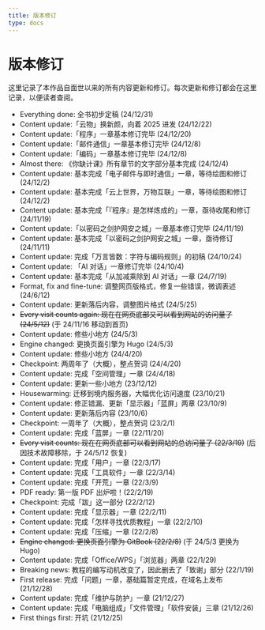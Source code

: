 ```yaml
---
title: 版本修订
type: docs
---
```


# 版本修订

这里记录了本作品自面世以来的所有内容更新和修订。每次更新和修订都会在这里记录，以便读者查阅。

- Everything done: 全书初步定稿 (24/12/31)
- Content update:「云物」换新颜，向着 2025 进发 (24/12/22)
- Content update:「程序」一章基本修订完毕 (24/12/20)
- Content update:「邮件通信」一章基本修订完毕 (24/12/8)
- Content update:「编码」一章基本修订完毕 (24/12/8)
- Almost there: 《你缺计课》所有章节的文字部分基本完成 (24/12/4)
- Content update: 基本完成「电子邮件与即时通信」一章，等待绘图和修订 (24/12/2)
- Content update: 基本完成「云上世界，万物互联」一章，等待绘图和修订 (24/12/2)
- Content update: 基本完成「『程序』是怎样炼成的」一章，亟待收尾和修订 (24/11/19)
- Content update:「以密码之剑护网安之城」一章基本修订完毕 (24/11/19)
- Content update: 基本完成「以密码之剑护网安之城」一章，亟待修订 (24/11/11)
- Content update: 完成「万言皆数：字符与编码规则」的初稿 (24/10/24)
- Content update: 「AI 对话」一章修订完毕 (24/10/4)
- Content update: 基本完成「从加减乘除到 AI 对话」一章 (24/7/19)
- Format, fix and fine-tune: 调整网页版格式，修复一些错误，微调表述 (24/6/12)
- Content update: 更新落后内容，调整图片格式 (24/5/25)
- ~~Every visit counts again: 现在在网页底部又可以看到网站的访问量了 (24/5/12)~~ (于 24/11/16 移动到首页)
- Content update: 修些小地方 (24/5/3)
- Engine changed: 更换页面引擎为 Hugo (24/5/3)
- Content update: 修些小地方 (24/4/20)
- Checkpoint: 两周年了（大概），整点贺词 (24/4/20)
- Content update: 完成「空间管理」一章 (24/4/18)
- Content update: 更新一些小地方 (23/12/12)
- Housewarming: 迁移到境内服务器，大幅优化访问速度 (23/10/21)
- Content update: 修正错漏、更新「显示器」「蓝屏」两章 (23/10/9)
- Content update: 更新落后内容 (23/10/6)
- Checkpoint: 一周年了（大概），整点贺词 (23/2/1)
- Content update: 完成「蓝屏」一章 (22/11/20)
- ~~Every visit counts: 现在在网页底部可以看到网站的总访问量了 (22/3/19)~~ (后因技术故障移除，于 24/5/12 恢复)
- Content update: 完成「用户」一章 (22/3/17)
- Content update: 完成「工具软件」一章 (22/3/14)
- Content update: 完成「开荒」一章 (22/3/9)
- PDF ready: 第一版 PDF 出炉啦！(22/2/19)
- Checkpoint: 完成「跋」这一部分 (22/2/12)
- Content update: 完成「显示器」一章 (22/2/11)
- Content update: 完成「怎样寻找优质教程」一章 (22/2/10)
- Content update: 完成「压缩」一章 (22/2/8)
- ~~Engine changed: 更换页面引擎为 GitBook (22/2/8)~~ (于 24/5/3 更换为 Hugo)
- Content update: 完成「Office/WPS」「浏览器」两章 (22/1/29)
- Breaking news: 教程的编写动机改变了，因此删去了「致谢」部分 (22/1/19)
- First release: 完成「问题」一章，基础篇暂定完成，在域名上发布 (21/12/28)
- Content update: 完成「维护与防护」一章 (21/12/27)
- Content update: 完成「电脑组成」「文件管理」「软件安装」三章 (21/12/26)
- First things first: 开坑 (21/12/25)